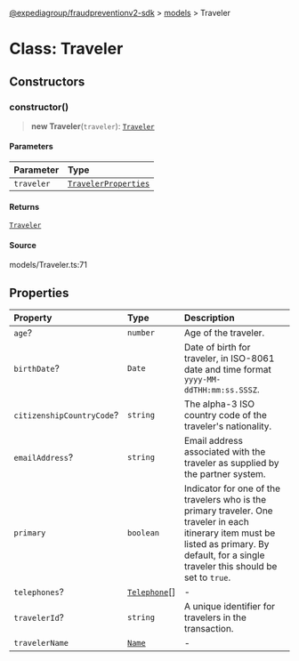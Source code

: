 [@expediagroup/fraudpreventionv2-sdk](../../index.md) > [models](../index.md) > Traveler

# Class: Traveler

## Constructors

### constructor()

> **new Traveler**(`traveler`): [`Traveler`](class.Traveler.md)

#### Parameters

| Parameter  | Type                                                                  |
| :--------- | :-------------------------------------------------------------------- |
| `traveler` | [`TravelerProperties`](../interfaces/interface.TravelerProperties.md) |

#### Returns

[`Traveler`](class.Traveler.md)

#### Source

models/Traveler.ts:71

## Properties

| Property                  | Type                                | Description                                                                                                                                                                                    |
| :------------------------ | :---------------------------------- | :--------------------------------------------------------------------------------------------------------------------------------------------------------------------------------------------- |
| `age`?                    | `number`                            | Age of the traveler.                                                                                                                                                                           |
| `birthDate`?              | `Date`                              | Date of birth for traveler, in ISO-8061 date and time format `yyyy-MM-ddTHH:mm:ss.SSSZ`.                                                                                                       |
| `citizenshipCountryCode`? | `string`                            | The alpha-3 ISO country code of the traveler\'s nationality.                                                                                                                                   |
| `emailAddress`?           | `string`                            | Email address associated with the traveler as supplied by the partner system.                                                                                                                  |
| `primary`                 | `boolean`                           | Indicator for one of the travelers who is the primary traveler. One traveler in each itinerary item must be listed as primary. By default, for a single traveler this should be set to `true`. |
| `telephones`?             | [`Telephone`](class.Telephone.md)[] | -                                                                                                                                                                                              |
| `travelerId`?             | `string`                            | A unique identifier for travelers in the transaction.                                                                                                                                          |
| `travelerName`            | [`Name`](class.Name.md)             | -                                                                                                                                                                                              |
